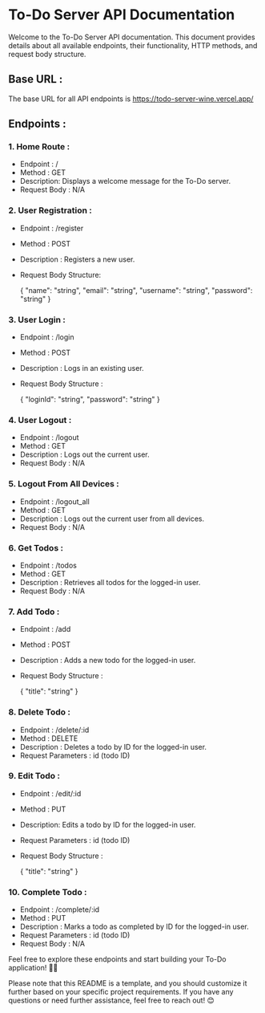 # To-Do Server API Documentation

Welcome to the To-Do Server API documentation. This document provides details about all available endpoints, their functionality, HTTP methods, and request body structure.

## Base URL :
The base URL for all API endpoints is https://todo-server-wine.vercel.app/


## Endpoints :

### 1. Home Route :
* Endpoint : /
* Method : GET
* Description: Displays a welcome message for the To-Do server.
* Request Body : N/A

### 2. User Registration :
* Endpoint : /register
* Method : POST
* Description : Registers a new user.
* Request Body Structure:

    {
        "name": "string",
        "email": "string",
        "username": "string",
        "password": "string"
    }

### 3. User Login :
* Endpoint : /login
* Method : POST
* Description : Logs in an existing user.
* Request Body Structure :

    {
        "loginId": "string",
        "password": "string"
    }

### 4. User Logout :
* Endpoint : /logout
* Method : GET
* Description : Logs out the current user.
* Request Body : N/A

### 5. Logout From All Devices :
* Endpoint : /logout_all
* Method : GET
* Description : Logs out the current user from all devices.
* Request Body : N/A

### 6. Get Todos :
* Endpoint : /todos
* Method : GET
* Description : Retrieves all todos for the logged-in user.
* Request Body : N/A

### 7. Add Todo :
* Endpoint : /add
* Method : POST
* Description : Adds a new todo for the logged-in user.
* Request Body Structure :

    {
        "title": "string"
    }

### 8. Delete Todo :
* Endpoint : /delete/:id
* Method : DELETE
* Description : Deletes a todo by ID for the logged-in user.
* Request Parameters : id (todo ID)

### 9. Edit Todo :
* Endpoint : /edit/:id
* Method : PUT
* Description: Edits a todo by ID for the logged-in user.
* Request Parameters : id (todo ID)
* Request Body Structure :

    {
        "title": "string"
    }

### 10. Complete Todo :
* Endpoint : /complete/:id
* Method : PUT
* Description : Marks a todo as completed by ID for the logged-in user.
* Request Parameters : id (todo ID)
* Request Body : N/A


Feel free to explore these endpoints and start building your To-Do application! 📝🚀

Please note that this README is a template, and you should customize it further based on your specific project requirements. If you have any questions or need further assistance, feel free to reach out! 😊